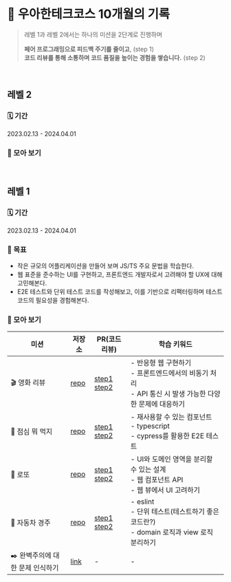 # 🐼 우아한테크코스 10개월의 기록

> 레벨 1과 레벨 2에서는 하나의 미션을 2단계로 진행하며
>
> **페어 프로그래밍으로 피드백 주기를 줄이고**, (step 1)  
> **코드 리뷰를 통해 소통하며 코드 품질을 높이는 경험을 쌓습니다.** (step 2)

<br/>

## 레벨 2

### 🗓️ 기간

2023.02.13 - 2024.04.01

### 📝 모아 보기

<br/>

## 레벨 1

### 🗓️ 기간

2023.02.13 - 2024.04.01

### 🎯 목표

- 작은 규모의 어플리케이션을 만들어 보며 JS/TS 주요 문법을 학습한다.
- 웹 표준을 준수하는 UI를 구현하고, 프론트엔드 개발자로서 고려해야 할 UX에 대해 고민해본다.
- E2E 테스트와 단위 테스트 코드를 작성해보고, 이를 기반으로 리팩터링하며 테스트 코드의 필요성을 경험해본다.

### 📝 모아 보기

<table>
  <thead>
    <th>미션</th>
    <th>저장소</th>
    <th>PR(코드리뷰)</th>
    <th>학습 키워드</th>
  </thead>

  <tbody>
    <tr>
      <td>🎬 영화 리뷰</td>
      <td>
        <a href="https://github.com/llqqssttyy/javascript-movie-review/tree/llqqssttyy">repo</a>
      </td>
      <td>
        <a href="https://github.com/woowacourse/javascript-movie-review/pull/113">step1</a>
        <a href="https://github.com/woowacourse/javascript-movie-review/pull/153">step2</a>
      </td>
      <td>
        - 반응형 웹 구현하기<br/>
        - 프론트엔드에서의 비동기 처리<br/>
        - API 통신 시 발생 가능한 다양한 문제에 대응하기<br/>
      </td>
    </tr>
    <tr>
      <td>🍴 점심 뭐 먹지</td>
      <td>
      <a href="https://github.com/llqqssttyy/javascript-lunch/tree/llqqssttyy">repo</a></td>
      </td>
      <td>
        <a href="https://github.com/woowacourse/javascript-lunch/pull/131">step1</a>
        <a href="https://github.com/woowacourse/javascript-lunch/pull/167">step2</a>
      </td>
      <td>
        - 재사용할 수 있는 컴포넌트<br/>
        - typescript<br/>
        - cypress를 활용한 E2E 테스트<br/>
      </td>
    </tr>
    <tr>
      <td>💸 로또</td>
      <td>
      <a href="https://github.com/llqqssttyy/javascript-lotto/tree/llqqssttyy">repo</a></td>
      </td>
      <td>
        <a href="https://github.com/woowacourse/javascript-lotto/pull/291">step1</a>
        <a href="https://github.com/woowacourse/javascript-lotto/pull/331">step2</a>
      </td>
      <td>
        - UI와 도메인 영역을 분리할 수 있는 설계<br/>
        - 웹 컴포넌트 API<br/>
        - 웹 뷰에서 UI 고려하기
      </td>
    </tr>
    <tr>
      <td>🚗 자동차 경주</td>
      <td><a href="https://github.com/llqqssttyy/javascript-racingcar/tree/llqqssttyy">repo</a></td>
      <td>
        <a href="https://github.com/woowacourse/javascript-racingcar/pull/256">step1</a>
        <a href="https://github.com/woowacourse/javascript-racingcar/pull/307">step2</a>
      </td>
      <td>
        - eslint<br/>
        - 단위 테스트(테스트하기 좋은 코드란?)<br/>
        - domain 로직과 view 로직 분리하기<br/>
      </td>
    </tr>
    <tr>
      <td>✒️ 완벽주의에 대한 문제 인식하기</td>
      <td><a href="https://github.com/llqqssttyy/woowa-writing/blob/llqqssttyy/Level1.md">link</a></td>
      <td>-</td>
      <td>-</td>
    </tr>
  </tbody>
</table>

<br/>
